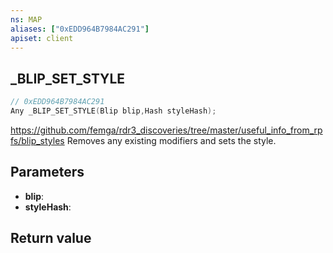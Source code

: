 ```yaml
---
ns: MAP
aliases: ["0xEDD964B7984AC291"]
apiset: client
---
```

## _BLIP_SET_STYLE

```c
// 0xEDD964B7984AC291
Any _BLIP_SET_STYLE(Blip blip,Hash styleHash);
```

https://github.com/femga/rdr3_discoveries/tree/master/useful_info_from_rpfs/blip_styles
Removes any existing modifiers and sets the style.

## Parameters
* **blip**:
* **styleHash**:

## Return value